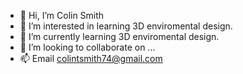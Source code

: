 - 👋 Hi, I’m Colin Smith
- 👀 I’m interested in learning 3D enviromental design.
- 🌱 I’m currently learning 3D enviromental design.
- 💞️ I’m looking to collaborate on ...
- 📫 Email colintsmith74@gmail.com

<!---
ColinTSmith74/ColinTSmith74 is a ✨ special ✨ repository because its `README.md` (this file) appears on your GitHub profile.
You can click the Preview link to take a look at your changes.
--->
